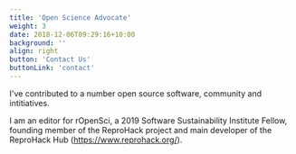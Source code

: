```yaml
---
title: 'Open Science Advocate'
weight: 3
date: 2018-12-06T09:29:16+10:00
background: ''
align: right
button: 'Contact Us'
buttonLink: 'contact'
---
```


I've contributed to a number open source software, community and intitiatives.

I am an editor for rOpenSci, a 2019 Software Sustainability Institute Fellow, founding member of the ReproHack project and main developer of the ReproHack Hub (https://www.reprohack.org/). 
